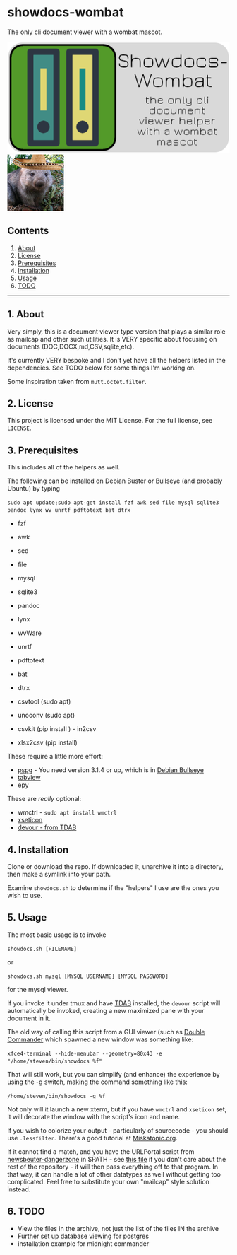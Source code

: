 # showdocs-wombat

The only cli document viewer with a wombat mascot.

![showdocs logo](https://raw.githubusercontent.com/uriel1998/showdocs-wombat/master/showdocs-wombat-open-graph.png "logo")
![mascot](https://github.com/uriel1998/showdocs-wombat/raw/master/128_senor_wombat.png "mascot")


## Contents
 1. [About](#1-about)
 2. [License](#2-license)
 3. [Prerequisites](#3-prerequisites)
 4. [Installation](#4-installation)
 5. [Usage](#6-usage)
 6. [TODO](#12-todo)

***

## 1. About

Very simply, this is a document viewer type version that plays a similar role 
as mailcap and other such utilities. It is VERY specific about focusing on 
documents (DOC,DOCX,md,CSV,sqlite,etc).  

It's currently VERY bespoke and I don't yet have all the helpers listed in the 
dependencies.  See TODO below for some things I'm working on.

Some inspiration taken from `mutt.octet.filter`.

## 2. License

This project is licensed under the MIT License. For the full license, see `LICENSE`.

## 3. Prerequisites 

This includes all of the helpers as well.

The following can be installed on Debian Buster or Bullseye (and probably Ubuntu) 
by typing 

`sudo apt update;sudo apt-get install fzf awk sed file mysql sqlite3 pandoc lynx wv unrtf pdftotext bat dtrx`

* fzf  
* awk  
* sed  
* file  
* mysql  
* sqlite3  
* pandoc  
* lynx  
* wvWare 
* unrtf  
* pdftotext  
* bat  
* dtrx 

* csvtool (sudo apt)
* unoconv (sudo apt)
* csvkit (pip install ) - in2csv
* xlsx2csv (pip install) 


These require a little more effort:

* [pspg](https://github.com/okbob/pspg) - You need version 3.1.4 or up, which is in [Debian Bullseye](https://packages.debian.org/source/bullseye/pspg)  
* [tabview](https://github.com/TabViewer/gtabview)  
* [epy](https://github.com/wustho/epy)  

These are *really* optional:

* wmctrl - `sudo apt install wmctrl`  
* [xseticon](https://sourceforge.net/projects/xseticon/)  
* [devour - from TDAB](https://uriel1998.github.io/tdab/)  

## 4. Installation

Clone or download the repo. If downloaded it, unarchive it into a 
directory, then make a symlink into your path.  

Examine `showdocs.sh` to determine if the "helpers" I use are the ones you wish 
to use. 

## 5. Usage


The most basic usage is to invoke 

`showdocs.sh [FILENAME]`

or 

`showdocs.sh mysql [MYSQL USERNAME] [MYSQL PASSWORD]`

for the mysql viewer.

If you invoke it under tmux and have [TDAB](https://uriel1998.github.io/tdab) 
installed, the `devour` script will automatically be invoked, creating a new 
maximized pane with your document in it.

The old way of calling this script from a GUI viewer (such as [Double Commander](https://doublecmd.sourceforge.io/)
which spawned a new window was something like: 

`xfce4-terminal --hide-menubar --geometry=80x43 -e "/home/steven/bin/showdocs %f"`

That will still work, but you can simplify (and enhance) the experience by using 
the -g switch, making the command something like this:

`/home/steven/bin/showdocs -g %f`

Not only will it launch a new xterm, but if you have `wmctrl` and `xseticon` set, 
it will decorate the window with the script's icon and name.

If you wish to colorize your output - particularly of sourcecode - you should 
use `.lessfilter`.  There's a good tutorial at [Miskatonic.org](https://www.miskatonic.org/2020/06/24/lessfilter/).

If it cannot find a match, and you have the URLPortal script from [newsbeuter-dangerzone](https://uriel1998.github.io/newsbeuter-dangerzone/) in $PATH - 
see [this file](https://github.com/uriel1998/newsbeuter-dangerzone/blob/master/urlportal.sh) if you don't 
care about the rest of the repository - it will then pass everything off to that 
program.  In that way, it can handle a lot of other datatypes as well without 
getting too complicated.  Feel free to substitute your own "mailcap" style 
solution instead.

## 6. TODO

* View the files in the archive, not just the list of the files IN the archive
* Further set up database viewing for postgres
* installation example for midnight commander
